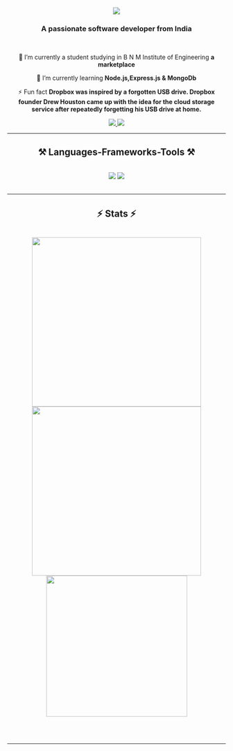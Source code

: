 

<h1 align="center">
    <img src="https://readme-typing-svg.herokuapp.com/?font=Righteous&size=35&center=true&vCenter=true&width=500&height=70&duration=4000&lines=Hi+There!+👋;+I'm+Varshitha+Guddappa!;" />
</h1>

<h3 align="center">A passionate software developer from India</h3>

<br/>

<div align="center">
 
 🔭 I’m currently a student studying in B N M Institute of Engineering **a marketplace**
 
 🌱 I’m currently learning **Node.js,Express.js & MongoDb**

 ⚡ Fun fact **Dropbox was inspired by a forgotten USB drive. Dropbox founder Drew Houston came up with the idea for the cloud storage service after repeatedly forgetting his USB drive at home.**

 </div>
 
<div align="center"> 
  <a href="mailto:varshithaguddappa@gmail.com">
    <img src="https://img.shields.io/badge/Gmail-333333?style=for-the-badge&logo=gmail&logoColor=red" />
  </a>
  <a href="https://www.linkedin.com/in/varshitha-guddappa-3b6b06247" target="_blank">
    <img src="https://img.shields.io/badge/LinkedIn-0077B5?style=for-the-badge&logo=linkedin&logoColor=white" target="_blank" />
  </a>
 
</div>

 <hr/>
 
<h2 align="center">⚒️ Languages-Frameworks-Tools ⚒️</h2>
<br/>
<div align="center">
    <img src="https://skillicons.dev/icons?i=react,html,css,vscode,github,tailwind,git" />
    <img src="https://skillicons.dev/icons?i=nodejs,python,javascript,express,mongodb,c,java,mysql" /><br>
</div>

<br/>
<hr/>


<h2 align="center">⚡ Stats ⚡</h2>
<br>
<div align=center>
  <img width=390 src="https://github-readme-streak-stats.herokuapp.com/?user=VarshithaGuddappa"/>
  <img width=390 src="https://github-readme-stats.vercel.app/api?username=VarshithaGuddappa&show_icons=true&count_private=true" />
  <br/>
  <img width=325 align="center" src="https://github-readme-stats.vercel.app/api/top-langs/?username=VarshithaGuddappa&layout=compact" />
</div>

<br/><br/>

<hr/>

<br/>
